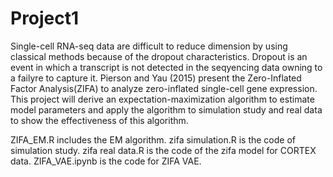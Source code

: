 # Project1
Single-cell RNA-seq data are difficult to reduce dimension by using classical methods because of the dropout characteristics. Dropout is an event in which a transcript is not detected in the seqyencing data owning to a failyre to capture it. Pierson and Yau (2015) present the Zero-Inflated Factor Analysis(ZIFA) to analyze zero-inflated single-cell gene expression. This project will derive an expectation-maximization algorithm to estimate model parameters and apply the algorithm to simulation study and real data to show the effectiveness of this algorithm.

ZIFA_EM.R includes the EM algorithm. zifa simulation.R is the code of simulation study. zifa real data.R is the code of the zifa model for CORTEX data.
ZIFA_VAE.ipynb is the code for ZIFA VAE.
